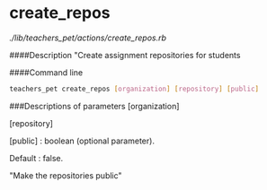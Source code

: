# create_repos

*./lib/teachers_pet/actions/create_repos.rb*

####Description
"Create assignment repositories for students

####Command line
```bash
teachers_pet create_repos [organization] [repository] [public]
```
###Descriptions of parameters
[organization]

[repository]

[public] : boolean (optional parameter).

Default : false.

"Make the repositories public"


